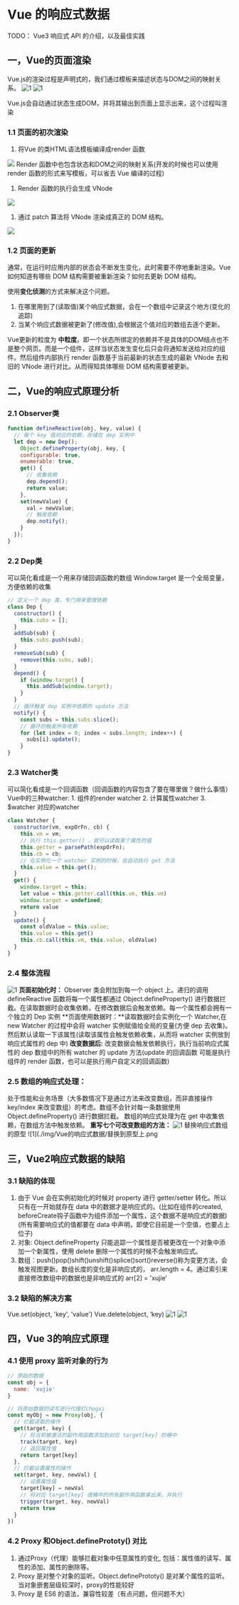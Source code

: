 # Vue 的响应式数据

TODO： Vue3 响应式 API 的介绍，以及最佳实践

## 一，Vue的页面渲染

Vue.js的渲染过程是声明式的，我们通过模板来描述状态与DOM之间的映射关系。
![1](./img//Vue的响应式数据/Vue声明式模版.png)
![1](./img//Vue的响应式数据/Vue中的状态.png)

Vue.js会自动通过状态生成DOM，并将其输出到页面上显示出来，这个过程叫渲染

### 1.1 页面的初次渲染

1. 将Vue 的类HTML语法模板编译成render 函数

![](./img//Vue的响应式数据/render函数.png)
Render 函数中也包含状态和DOM之间的映射关系(开发的时候也可以使用 render 函数的形式来写模板，可以省去 Vue 编译的过程)

1. Render 函数的执行会生成 VNode

![](./img//Vue的响应式数据/VDODE.png)

1. 通过 patch 算法将 VNode 渲染成真正的 DOM 结构。

![](./img//Vue的响应式数据/生成DOM结果.png)

### 1.2 页面的更新

通常，在运行时应用内部的状态会不断发生变化，此时需要不停地重新渲染。Vue如何知道有哪些 DOM 结构需要被重新渲染？如何去更新 DOM 结构。

使用**变化侦测**的方式来解决这个问题。

1. 在哪里用到了(读取值)某个响应式数据，会在一个数组中记录这个地方(变化的追踪)
2. 当某个响应式数据被更新了(修改值),会根据这个值对应的数组去逐个更新。

Vue更新的粒度为 **中粒度**。即一个状态所绑定的依赖并不是具体的DOM结点也不是整个网页。而是一个组件，这样当状态发生变化后只会将通知发送给对应的组件。然后组件内部执行 render 函数基于当前最新的状态生成的最新 VNode 去和 旧的 VNode 进行对比。从而得知具体哪些 DOM 结构需要被更新。

## 二，Vue的响应式原理分析

### 2.1 Observer类

```js
function defineReactive(obj, key, value) {
  // 每个 key 值对应的依赖，存储在 dep 实例中
  let dep = new Dep();
    Object.defineProperty(obj, key, {
    configurable: true,
    enumerable: true,
    get() {
      // 收集依赖
      dep.depend();
      return value;
    },
    set(newValue) {
      val = newValue;
      // 触发依赖
      dep.notify();
    }
  });
}
```

### **2.2 Dep类**

可以简化看成是一个用来存储回调函数的数组
Window.target 是一个全局变量，方便依赖的收集

```js
// 定义一个 dep 类，专门用来管理依赖
class Dep {
  constructor() {
    this.subs = [];
  }
  addSub(sub) {
    this.subs.push(sub);
  }
  removeSub(sub) {
    remove(this.subs, sub);
  }
  depend() {
    if (window.target) {
      this.addSub(window.target);
    }
  }
  // 循环触发 dep 实例中依赖的 update 方法
  notify() {
    const subs = this.subs.slice();
    // 循环的触发所有依赖
    for (let index = 0; index < subs.length; index++) {
      subs[i].update();
    }
}
```

### **2.3 Watcher类**

可以简化看成是一个回调函数（回调函数的内容包含了要在哪里做？做什么事情）
Vue中的三种watcher: 1. 组件的render watcher 2. 计算属性watcher 3. $watcher 对应的watcher

```js
class Watcher {
  constructor(vm, expOrFn, cb) {
    this.vm = vm;
    // 执行 this.getter() ，就可以读取某个属性的值
    this.getter = parsePath(expOrFn);
    this.cb = cb;
    // 在实例化一个 watcher 实例的时候，会自动执行 get 方法
    this.value = this.get();
  }
  get() {
    window.target = this;
    let value = this.getter.call(this.vm, this.vm)
    window.target = undefined;
    return value
  }
  update() {
    const oldValue = this.value;
    this.value = this.get()
    this.cb.call(this.vm, this.value, oldValue)
  }
}
```

### 2.4 整体流程

![1](./img//Vue的响应式数据/响应式流程.png)
**页面初始化时：** Observer 类会附加到每一个 object 上。递归的调用 defineReactive 函数将每一个属性都通过 Object.defineProperty() 进行数据拦截。在读取数据时会收集依赖，在修改数据后会触发依赖。每一个属性都会拥有一个独立的 Dep 实例
**页面使用数据时：**读取数据时会实例化一个 Watcher,在 new Watcher 的过程中会将 watcher 实例赋值给全局的变量(方便 dep 去收集)。然后默认读取一下该属性(读取该属性会触发依赖收集，从而将 watcher 实例放到响应式属性的 dep 中)
**改变数据后:** 改变数据会触发依赖执行，执行当前响应式属性的 dep 数组中的所有 watcher 的 update 方法(update 的回调函数 可能是执行组件的 render 函数，也可以是执行用户自定义的回调函数)

### **2.5 数组的响应式处理：**

处于性能和业务场景（大多数情况下是通过方法来改变数组，而非直接操作key/index 来改变数组）的考虑。数组不会针对每一条数据使用 Object.defineProperty() 进行数据拦截。
数组的响应式处理为在 get 中收集依赖，在数组方法中触发依赖。
**重写七个可改变数组的方法：**
![1](./img/Vue的响应式数据/重写数组的方法.png)
替换响应式数组的原型
![1](./img/Vue的响应式数据/替换到原型上.png

## 三，Vue2响应式数据的缺陷

### 3.1 缺陷的体现

1. 由于 Vue 会在实例初始化的时候对 property 进行 getter/setter 转化。所以只有在一开始就存在 data 中的数据才是响应式的。(比如在组件的created, beforeCreate钩子函数中为组件添加一个属性，这个数据不是响应式的数据)(所有需要响应式的值都要在 data 中声明，即使它目前是一个空值，也要占上位子)
2. 对象: Object.defineProperty 只能追踪一个属性是否被更改在一个对象中添加一个新属性，使用 delete 删除一个属性的时候不会触发响应式。
3. 数组：push()pop()shift()unshift()splice()sort()reverse()称为变更方法，会触发视图更新。数组长度的变化是非响应式的， arr.length = 4。通过索引来直接修改数组中的数据也是非响应式的 arr[2] = 'xujie'

### 3.2 缺陷的解决方案

Vue.set(object, 'key', 'value')          Vue.delete(object, ‘key)
![1](./img/Vue的响应式数据/对象的解决方案.png)
![1](./img/Vue的响应式数据/数组的解决方案.png)

## 四，Vue 3的响应式原理

### 4.1 使用 proxy 监听对象的行为

```js
// 原始的数据
const obj = {
  name: 'xujie'
}

// 将原始数据的读写进行代理拦chogxi
const myObj = new Proxy(obj, {
  // 拦截读取的操作
  get(target, key) {
    // 将当前被激活的副作用函数添加到对应 target[key] 的桶中
    track(target, key)
    // 返回属性值
    return target[key]
  },
  // 拦截设置属性的操作
  set(target, key, newVal) {
    // 设置属性值
    target[key] = newVal
    // 将对应 target[key] 值桶中的所有副作用函数拿出来，并执行
    trigger(target, key, newVal)
    return true
  }
})
```

### 4.2 Proxy 和Object.definePrototy() 对比

1. 通过Proxy（代理）能够拦截对象中任意属性的变化, 包括：属性值的读写、属性的添加、属性的删除等。
2. Proxy 是对整个对象的监听。Object.definePrototy() 是对某个属性的监听。当对象嵌套层级较深时，proxy的性能较好
3. Proxy 是 ES6 的语法，兼容性较差（有点问题，但问题不大）
